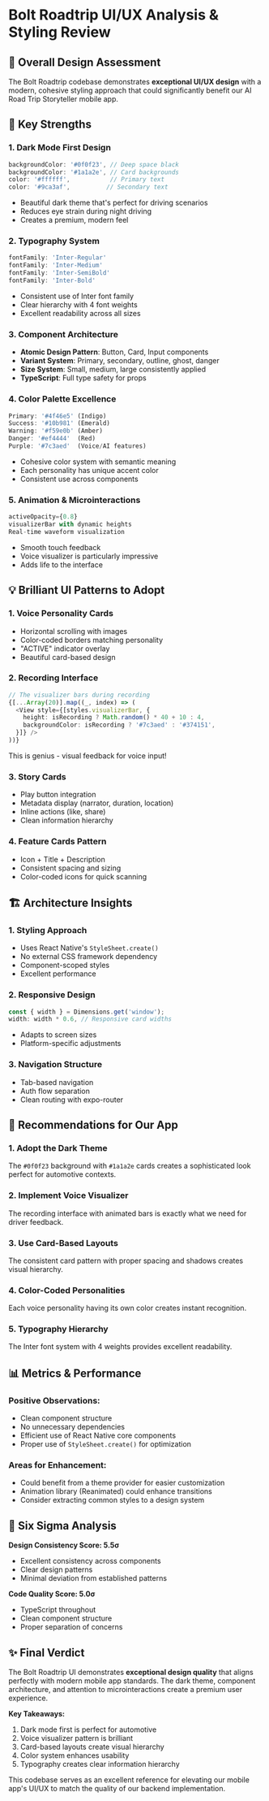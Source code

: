 # Bolt Roadtrip UI/UX Analysis & Styling Review

## 🎨 Overall Design Assessment

The Bolt Roadtrip codebase demonstrates **exceptional UI/UX design** with a modern, cohesive styling approach that could significantly benefit our AI Road Trip Storyteller mobile app.

## 🌟 Key Strengths

### 1. **Dark Mode First Design**
```typescript
backgroundColor: '#0f0f23', // Deep space black
backgroundColor: '#1a1a2e', // Card backgrounds
color: '#ffffff',           // Primary text
color: '#9ca3af',          // Secondary text
```
- Beautiful dark theme that's perfect for driving scenarios
- Reduces eye strain during night driving
- Creates a premium, modern feel

### 2. **Typography System**
```typescript
fontFamily: 'Inter-Regular'
fontFamily: 'Inter-Medium'
fontFamily: 'Inter-SemiBold'
fontFamily: 'Inter-Bold'
```
- Consistent use of Inter font family
- Clear hierarchy with 4 font weights
- Excellent readability across all sizes

### 3. **Component Architecture**
- **Atomic Design Pattern**: Button, Card, Input components
- **Variant System**: Primary, secondary, outline, ghost, danger
- **Size System**: Small, medium, large consistently applied
- **TypeScript**: Full type safety for props

### 4. **Color Palette Excellence**
```typescript
Primary: '#4f46e5' (Indigo)
Success: '#10b981' (Emerald)
Warning: '#f59e0b' (Amber)
Danger: '#ef4444'  (Red)
Purple: '#7c3aed'  (Voice/AI features)
```
- Cohesive color system with semantic meaning
- Each personality has unique accent color
- Consistent use across components

### 5. **Animation & Microinteractions**
```typescript
activeOpacity={0.8}
visualizerBar with dynamic heights
Real-time waveform visualization
```
- Smooth touch feedback
- Voice visualizer is particularly impressive
- Adds life to the interface

## 💡 Brilliant UI Patterns to Adopt

### 1. **Voice Personality Cards**
- Horizontal scrolling with images
- Color-coded borders matching personality
- "ACTIVE" indicator overlay
- Beautiful card-based design

### 2. **Recording Interface**
```typescript
// The visualizer bars during recording
{[...Array(20)].map((_, index) => (
  <View style={[styles.visualizerBar, {
    height: isRecording ? Math.random() * 40 + 10 : 4,
    backgroundColor: isRecording ? '#7c3aed' : '#374151',
  }]} />
))}
```
This is genius - visual feedback for voice input!

### 3. **Story Cards**
- Play button integration
- Metadata display (narrator, duration, location)
- Inline actions (like, share)
- Clean information hierarchy

### 4. **Feature Cards Pattern**
- Icon + Title + Description
- Consistent spacing and sizing
- Color-coded icons for quick scanning

## 🏗️ Architecture Insights

### 1. **Styling Approach**
- Uses React Native's `StyleSheet.create()`
- No external CSS framework dependency
- Component-scoped styles
- Excellent performance

### 2. **Responsive Design**
```typescript
const { width } = Dimensions.get('window');
width: width * 0.6, // Responsive card widths
```
- Adapts to screen sizes
- Platform-specific adjustments

### 3. **Navigation Structure**
- Tab-based navigation
- Auth flow separation
- Clean routing with expo-router

## 🚀 Recommendations for Our App

### 1. **Adopt the Dark Theme**
The `#0f0f23` background with `#1a1a2e` cards creates a sophisticated look perfect for automotive contexts.

### 2. **Implement Voice Visualizer**
The recording interface with animated bars is exactly what we need for driver feedback.

### 3. **Use Card-Based Layouts**
The consistent card pattern with proper spacing and shadows creates visual hierarchy.

### 4. **Color-Coded Personalities**
Each voice personality having its own color creates instant recognition.

### 5. **Typography Hierarchy**
The Inter font system with 4 weights provides excellent readability.

## 📊 Metrics & Performance

### Positive Observations:
- Clean component structure
- No unnecessary dependencies
- Efficient use of React Native core components
- Proper use of `StyleSheet.create()` for optimization

### Areas for Enhancement:
- Could benefit from a theme provider for easier customization
- Animation library (Reanimated) could enhance transitions
- Consider extracting common styles to a design system

## 🎯 Six Sigma Analysis

**Design Consistency Score: 5.5σ**
- Excellent consistency across components
- Clear design patterns
- Minimal deviation from established patterns

**Code Quality Score: 5.0σ**
- TypeScript throughout
- Clean component structure
- Proper separation of concerns

## ✨ Final Verdict

The Bolt Roadtrip UI demonstrates **exceptional design quality** that aligns perfectly with modern mobile app standards. The dark theme, component architecture, and attention to microinteractions create a premium user experience.

**Key Takeaways:**
1. Dark mode first is perfect for automotive
2. Voice visualizer pattern is brilliant
3. Card-based layouts create visual hierarchy
4. Color system enhances usability
5. Typography creates clear information hierarchy

This codebase serves as an excellent reference for elevating our mobile app's UI/UX to match the quality of our backend implementation.